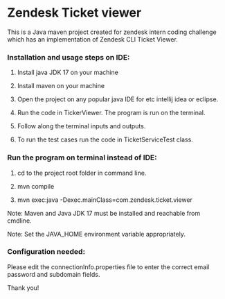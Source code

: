 # Zendesk Ticket viewer

This is a Java maven project created for zendesk intern coding challenge which has an implementation of Zendesk CLI Ticket Viewer.

### Installation and usage steps on IDE:
1. Install java JDK 17 on your machine

2. Install maven on your machine

3. Open the project on any popular java IDE for etc intellij idea or eclipse.

4. Run the code in TickerViewer. The program is run on the terminal.

5. Follow along the terminal inputs and outputs.

6. To run the test cases run the code in TicketServiceTest class.


### Run the program on terminal instead of IDE:
1. cd to the project root folder in command line.

2. mvn compile

3. mvn exec:java -Dexec.mainClass=com.zendesk.ticket.viewer

Note: Maven and Java JDK 17 must be installed and reachable from cmdline.

Note: Set the JAVA_HOME environment variable appropriately.


### Configuration needed:
Please edit the connectionInfo.properties file to enter the correct email password and subdomain fields.

Thank you!
